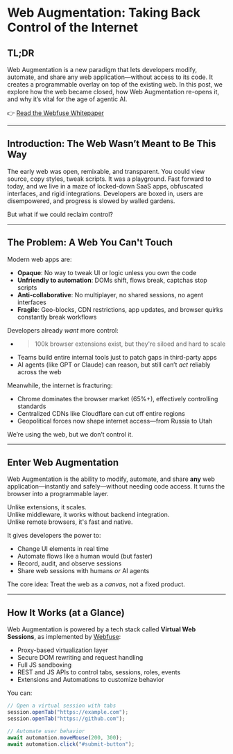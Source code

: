 # Web Augmentation: Taking Back Control of the Internet

## TL;DR

Web Augmentation is a new paradigm that lets developers modify, automate, and share any web application—without access to its code. It creates a programmable overlay on top of the existing web. In this post, we explore how the web became closed, how Web Augmentation re-opens it, and why it’s vital for the age of agentic AI.

👉 [Read the Webfuse Whitepaper](#)

---

## Introduction: The Web Wasn’t Meant to Be This Way

The early web was open, remixable, and transparent. You could view source, copy styles, tweak scripts. It was a playground. Fast forward to today, and we live in a maze of locked-down SaaS apps, obfuscated interfaces, and rigid integrations. Developers are boxed in, users are disempowered, and progress is slowed by walled gardens.

But what if we could reclaim control?

---

## The Problem: A Web You Can't Touch

Modern web apps are:

- **Opaque**: No way to tweak UI or logic unless you own the code
- **Unfriendly to automation**: DOMs shift, flows break, captchas stop scripts
- **Anti-collaborative**: No multiplayer, no shared sessions, no agent interfaces
- **Fragile**: Geo-blocks, CDN restrictions, app updates, and browser quirks constantly break workflows

Developers already *want* more control:

- >100k browser extensions exist, but they're siloed and hard to scale
- Teams build entire internal tools just to patch gaps in third-party apps
- AI agents (like GPT or Claude) can reason, but still can’t *act* reliably across the web

Meanwhile, the internet is fracturing:

- Chrome dominates the browser market (65%+), effectively controlling standards
- Centralized CDNs like Cloudflare can cut off entire regions
- Geopolitical forces now shape internet access—from Russia to Utah

We’re using the web, but we don’t control it.

---

## Enter Web Augmentation

Web Augmentation is the ability to modify, automate, and share **any** web application—instantly and safely—without needing code access. It turns the browser into a programmable layer.

Unlike extensions, it scales.  
Unlike middleware, it works without backend integration.  
Unlike remote browsers, it's fast and native.

It gives developers the power to:

- Change UI elements in real time
- Automate flows like a human would (but faster)
- Record, audit, and observe sessions
- Share web sessions with humans *or* AI agents

The core idea: Treat the web as a *canvas*, not a fixed product.

---

## How It Works (at a Glance)

Web Augmentation is powered by a tech stack called **Virtual Web Sessions**, as implemented by [Webfuse](#):

- Proxy-based virtualization layer
- Secure DOM rewriting and request handling
- Full JS sandboxing
- REST and JS APIs to control tabs, sessions, roles, events
- Extensions and Automations to customize behavior

You can:

```js
// Open a virtual session with tabs
session.openTab("https://example.com");
session.openTab("https://github.com");

// Automate user behavior
await automation.moveMouse(200, 300);
await automation.click("#submit-button");
